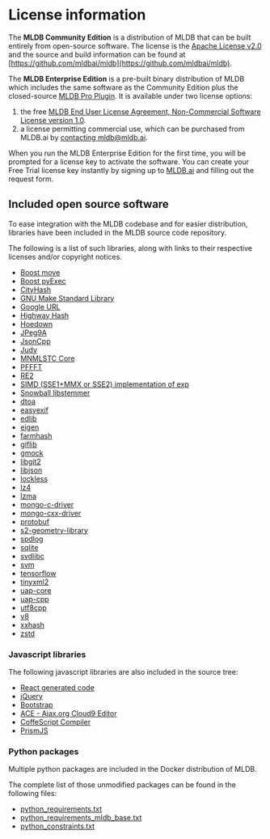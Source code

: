 # License information

The **MLDB Community Edition** is a distribution of MLDB that can be built entirely from open-source software. The license is the [Apache License v2.0](https://github.com/mldbai/mldb/blob/master/LICENSE) and the source and build information can be found at [https://github.com/mldbai/mldb](https://github.com/mldbai/mldb).

The **MLDB Enterprise Edition** is a pre-built binary distribution of MLDB which includes the same software as the Community Edition plus the closed-source [MLDB Pro Plugin](ProPlugin.md). It is  available under two license options:

1. the free [MLDB End User License Agreement, Non-Commercial Software License version 1.0](/resources/MLDB_License.pdf). 
2. a license permitting commercial use, which can be purchased from MLDB.ai by <a href="mailto:mldb@mldb.ai" target="_blank">contacting mldb@mldb.ai</a>.

When you run the MLDB Enterprise Edition for the first time, you will be prompted for a license key to activate the software. You can create your Free Trial license key instantly by signing up to [MLDB.ai](https://mldb.ai/#license_management) and filling out the request form.

## Included open source software

To ease integration with the MLDB codebase and for easier distribution,
libraries have been included in the MLDB source code repository.

The following is a list of such libraries, along with links to their respective licenses and/or copyright notices.

  - [Boost move](https://github.com/mldbai/mldb/blob/master/utils/move.h)
  - [Boost pyExec](https://github.com/mldbai/mldb/blob/master/plugins/lang/python/python_loader.cc#L55)
  - [CityHash](https://github.com/mldbai/mldb/blob/master/ext/cityhash/COPYING)
  - [GNU Make Standard Library](https://github.com/mldbai/mldb/blob/master/ext/gmsl/gmsl)
  - [Google URL](https://github.com/mldbai/mldb/blob/master/ext/googleurl/LICENSE.txt)
  - [Highway Hash](https://github.com/mldbai/highwayhash/blob/master/LICENSE)
  - [Hoedown](https://github.com/mldbai/mldb/blob/master/ext/hoedown/LICENSE)
  - [JPeg9A](https://github.com/mldbai/JPeg9A/blob/master/README)
  - [JsonCpp](https://github.com/mldbai/mldb/blob/master/ext/jsoncpp/value.h)
  - [Judy](https://github.com/mldbai/mldb/blob/master/ext/judy/Judy.h)
  - [MNMLSTC Core](https://github.com/mldbai/mnmlstc/blob/master/License.rst)
  - [PFFFT](https://github.com/mldbai/pffft/blob/master/fftpack.h)
  - [RE2](https://github.com/mldbai/re2/blob/master/LICENSE)
  - [SIMD (SSE1+MMX or SSE2) implementation of exp](https://github.com/mldbai/mldb/blob/master/arch/sse2_exp.h)
  - [Snowball libstemmer](https://github.com/mldbai/mldb/blob/master/ext/libstemmer/LICENSE)
  - [dtoa](https://github.com/mldbai/mldb/blob/master/types/dtoa.c)
  - [easyexif](https://github.com/mldbai/easyexif/blob/master/LICENSE)
  - [edlib](https://github.com/mldbai/edlib/blob/master/LICENSE)
  - [eigen](https://github.com/mldbai/eigen/blob/master/COPYING.README)
  - [farmhash](https://github.com/mldbai/farmhash/blob/master/COPYING)
  - [giflib](https://github.com/mldbai/giflib/blob/master/COPYING)
  - [gmock](https://github.com/mldbai/gmock-1.7.0/blob/master/LICENSE)
  - [libgit2](https://github.com/mldbai/libgit2/blob/master/COPYING)
  - [libjson](https://github.com/mldbai/libbson/blob/master/COPYING)
  - [lockless](https://github.com/mldbai/mldb/blob/master/rest/testing/rest_collection_stress_test.cc#L30)
  - [lz4](https://github.com/mldbai/mldb/blob/master/ext/lz4/lz4.h)
  - [lzma](https://github.com/mldbai/mldb/blob/master/ext/lzma/lzma.h)
  - [mongo-c-driver](https://github.com/mldbai/mongo-c-driver/blob/master/COPYING)
  - [mongo-cxx-driver](https://github.com/mldbai/mongo-cxx-driver/blob/master/LICENSE)
  - [protobuf](https://github.com/mldbai/protobuf/blob/master/LICENSE)
  - [s2-geometry-library](https://github.com/mldbai/s2-geometry-library/blob/master/COPYING)
  - [spdlog](https://github.com/mldbai/mldb/blob/master/ext/spdlog/LICENSE)
  - [sqlite](https://github.com/mldbai/mldb/blob/master/ext/sqlite/sqlite3.h)
  - [svdlibc](https://github.com/mldbai/mldb/blob/master/ext/svdlibc/doc/svdlibc/license.html)
  - [svm](https://github.com/mldbai/mldb/blob/master/ext/svm/COPYRIGHT)
  - [tensorflow](https://github.com/mldbai/tensorflow/blob/master/LICENSE)
  - [tinyxml2](https://github.com/mldbai/mldb/blob/master/ext/tinyxml2/readme.txt)
  - [uap-core](https://github.com/mldbai/uap-core/blob/master/LICENSE)
  - [uap-cpp](https://github.com/mldbai/uap-cpp/blob/master/LICENSE)
  - [utf8cpp](https://github.com/mldbai/mldb/blob/master/ext/utf8cpp/source/utf8.h)
  - [v8](https://github.com/mldbai/v8-cross-build-output/blob/master/include/v8.h)
  - [xxhash](https://github.com/mldbai/mldb/blob/master/ext/xxhash/xxhash.h)
  - [zstd](https://github.com/mldbai/zstd/blob/master/LICENSE)


### Javascript libraries

The following javascript libraries are also included in the source tree:

  - [React generated code](https://raw.githubusercontent.com/mldbai/mldb/master/container_files/public_html/resources/queries/bundle.js)
  - [jQuery](https://github.com/mldbai/mldb/blob/master/container_files/public_html/resources/js/jquery-1.11.2.min.js)
  - [Bootstrap](https://github.com/mldbai/mldb/blob/master/container_files/public_html/resources/js/bootstrap.min.js)
  - [ACE - Ajax.org Cloud9 Editor](https://github.com/mldbai/mldb/blob/master/container_files/public_html/resources/js/ace.js)
  - [CoffeScript Compiler](https://github.com/mldbai/mldb/blob/master/container_files/public_html/resources/js/coffee-script.js)
  - [PrismJS](https://github.com/mldbai/mldb/blob/master/container_files/public_html/resources/js/prism.js)

### Python packages

Multiple python packages are included in the Docker distribution of MLDB.

The complete list of those unmodified packages can be found in the following files:

  - [python_requirements.txt](https://github.com/mldbai/mldb/blob/master/python_requirements.txt)
  - [python_requirements_mldb_base.txt](https://github.com/mldbai/mldb/blob/master/python_requirements_mldb_base.txt)
  - [python_constraints.txt](https://github.com/mldbai/mldb/blob/master/python_constraints.txt)

